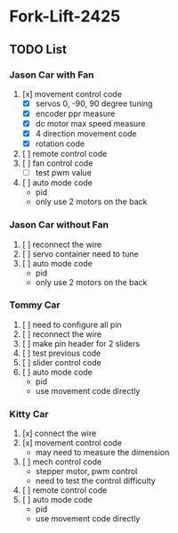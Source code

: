 # Fork-Lift-2425

## TODO List
### Jason Car with Fan
1. [x] movement control code
    - [x] servos 0, -90, 90 degree tuning
    - [x] encoder ppr measure
    - [x] dc motor max speed measure
    - [x] 4 direction movement code
    - [x] rotation code
2. [ ] remote control code
3. [ ] fan control code
    - [ ] test pwm value
4. [ ] auto mode code
    - pid
    - only use 2 motors on the back

### Jason Car without Fan
1. [ ] reconnect the wire
2. [ ] servo container need to tune
3. [ ] auto mode code
    - pid
    - only use 2 motors on the back

### Tommy Car
1. [ ] need to configure all pin
2. [ ] reconnect the wire
3. [ ] make pin header for 2 sliders
4. [ ] test previous code
5. [ ] slider control code
6. [ ] auto mode code
    - pid
    - use movement code directly

### Kitty Car
1. [x] connect the wire
2. [x] movement control code
    - may need to measure the dimension
3. [ ] mech control code
    - stepper motor, pwm control
    - need to test the control difficulty
4. [ ] remote control code
5. [ ] auto mode code
    - pid
    - use movement code directly